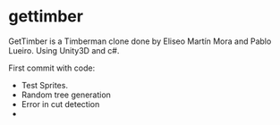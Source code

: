 # gettimber
GetTimber is a Timberman clone done by Eliseo Martín Mora and Pablo Lueiro.
Using Unity3D and c#.

First commit with code:
* Test Sprites.
* Random tree generation
* Error in cut detection
*

